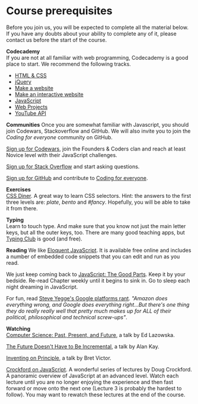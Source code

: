 # Course prerequisites

Before you join us, you will be expected to complete all the material below. If you have any doubts about your ability to complete any of it, please contact us before the start of the course.

**Codecademy**	
If you are not at all familiar with web programming, Codecademy is a good place to start. We recommend the following tracks.

+ [HTML & CSS](http://www.codecademy.com/en/tracks/web)
+ [jQuery](http://www.codecademy.com/en/tracks/jquery)
+ [Make a website](http://www.codecademy.com/en/skills/make-a-website/) 
+ [Make an interactive website](http://www.codecademy.com/en/skills/make-an-interactive-website/) 
+ [JavaScript](http://www.codecademy.com/en/tracks/javascript)
+ [Web Projects](http://www.codecademy.com/tracks/projects)
+ [YouTube API](http://www.codecademy.com/en/tracks/youtube)

**Communities**	
Once you are somewhat familiar with Javascript, you should join Codewars, Stackoverflow and GitHub. We will also invite you to join the *Coding for everyone* community on GitHub.

[Sign up for Codewars](http://www.codewars.com/?language=javascript), join the Founders & Coders clan and reach at least Novice level with their JavaScript challenges.

[Sign up for Stack Overflow](http://stackoverflow.com/) and start asking questions.   

[Sign up for GitHub](https://github.com/) and contribute to [Coding for everyone](https://github.com/codingforeveryone). 

**Exercises**	
[CSS Diner](http://flukeout.github.io/#). A great way to learn CSS selectors. Hint: the answers to the first three levels are: *plate*, *bento* and *#fancy*. Hopefully, you will be able to take it from there.

**Typing**	
Learn to touch type. And make sure that you know not just the main letter keys, but all the outer keys, too. There are many good teaching apps, but [Typing Club](http://www.typingclub.com/) is good (and free).

**Reading**	
We like [Eloquent JavaScript](http://eloquentjavascript.net/). It is available free online and includes a number of embedded code snippets that you can edit and run as you read.

We just keep coming back to [JavaScript: The Good Parts](http://it-ebooks.info/book/274/). Keep it by your bedside. Re-read Chapter weekly until it begins to sink in. Go to sleep each night dreaming in JavaScript.

For fun, read [Steve Yegge's Google platforms rant](https://plus.google.com/+RipRowan/posts/eVeouesvaVX). *"Amazon does everything wrong, and Google does everything right...But there's one thing they do really really well that pretty much makes up for ALL of their political, philosophical and technical screw-ups"*.

**Watching**	
[Computer Science: Past, Present, and Future](http://youtu.be/5Tk09c0FQ3M), a talk by Ed Lazowska.

[The Future Doesn't Have to Be Incremental](http://youtu.be/gTAghAJcO1o), a talk by Alan Kay.

[Inventing on Principle](http://vimeo.com/36579366), a talk by Bret Victor.

[Crockford on JavaScript](https://www.youtube.com/watch?v=JxAXlJEmNMg&list=PL7664379246A246CB). A wonderful series of lectures by Doug Crockford. A panoramic overview of JavaScript at an advanced level. Watch each lecture until you are no longer enjoying the experience and then fast forward or move onto the next one (Lecture 3 is probably the hardest to follow). You may want to rewatch these lectures at the end of the course.

